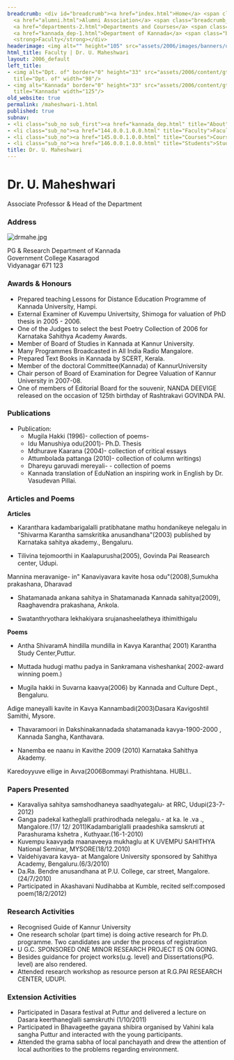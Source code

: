 ```yaml
---
breadcrumb: <div id="breadcrumb"><a href="index.html">Home</a> <span class="breadcrumb_spacer">&gt;</span>
  <a href="alumni.html">Alumni Association</a> <span class="breadcrumb_spacer">&gt;</span>
  <a href="departments-2.html">Departments and Courses</a> <span class="breadcrumb_spacer">&gt;</span>
  <a href="kannada_dep-1.html">Department of Kannada</a> <span class="breadcrumb_spacer">&gt;</span>
  <strong>Faculty</strong></div>
headerimage: <img alt="" height="105" src="assets/2006/images/banners/departments.jpg" width="472"/>
html_title: Faculty | Dr. U. Maheshwari
layout: 2006_default
left_title:
- <img alt="Dpt. of" border="0" height="33" src="assets/2006/content/gt/fcb6421c7c62628408190d4ca84029e5.png"
  title="Dpt. of" width="98"/>
- <img alt="Kannada" border="0" height="33" src="assets/2006/content/gt/6d1c89c86660edb0002b8112a1a1ee0f.png"
  title="Kannada" width="125"/>
old_website: true
permalink: /maheshwari-1.html
published: true
subnav:
- <li class="sub_no sub_first"><a href="kannada_dep.html" title="About">About</a></li>
- <li class="sub_no"><a href="144.0.0.1.0.0.html" title="Faculty">Faculty</a></li>
- <li class="sub_no"><a href="145.0.0.1.0.0.html" title="Courses">Courses</a></li>
- <li class="sub_no"><a href="146.0.0.1.0.0.html" title="Students">Students</a></li>
title: Dr. U. Maheshwari
---
```


# Dr. U. Maheshwari

Associate Professor & Head of the Department

### Address

![drmahe.jpg](assets/2006/content/assets/2006/images/47f7f50d4bee2af9482e6dd14f266f23.jpg)

PG & Research Department of Kannada  
Government College Kasaragod  
Vidyanagar 671 123

### Awards & Honours

  * Prepared teaching Lessons for Distance Education Programme of Kannada University, Hampi.
  * External Examiner of Kuvempu Univertsity, Shimoga for valuation of PhD thesis in 2005 - 2006.
  * One of the Judges to select the best Poetry Collection of 2006 for Karnataka Sahithya Academy Awards.
  * Member of Board of Studies in Kannada at Kannur University.
  * Many Programmes Broadcasted in All India Radio Mangalore.
  * Prepared Text Books in Kannada by SCERT, Kerala.
  * Member of the doctoral Committee(Kannada) of KannurUniversity
  * Chair person of Board of Examination for Degree Valuation of Kannur University in 2007-08.
  * One of members of Editorial Board for the souvenir, NANDA DEEVIGE released on the occasion of 125th birthday of Rashtrakavi GOVINDA PAI.

### Publications

  * Publication:
    * Mugila Hakki (1996)- collection of poems-
    * Idu Manushiya odu(2001)- Ph.D. Thesis
    * Mdhurave Kaarana (2004)- collection of critical essays
    * Attumbolada pattanga (2010)- collection of column writings)
    * Dhareyu garuvadi mereyali- - collection of poems
    * Kannada translation of EduNation an inspiring work in English by Dr. Vasudevan Pillai.

### Articles and Poems

**Articles**

  * Karanthara kadambarigalalli pratibhatane mathu hondanikeye nelegalu in "Shivarma Karantha samskritika anusandhana"(2003) published by Karnataka sahitya akademy., Bengaluru.

  * Tilivina tejomoorthi in Kaalapurusha(2005), Govinda Pai Reasearch center, Udupi.

Mannina meravanige- in" Kanaviyavara kavite hosa odu"(2008),Sumukha
prakashana, Dharavad

  * Shatamanada ankana sahitya in Shatamanada Kannada sahitya(2009), Raaghavendra prakashana, Ankola.

  * Swatanthryothara lekhakiyara srujanasheelatheya ithimithigalu

**Poems**

  * Antha ShivaramA hindilla mundilla in Kavya Karantha( 2001) Karantha Study Center,Puttur.

  * Muttada hudugi mathu padya in Sankramana visheshanka( 2002-award winning poem.)

  * Mugila hakki in Suvarna kaavya(2006) by Kannada and Culture Dept., Bengaluru.

Adige maneyalli kavite in Kavya Kannambadi(2003)Dasara KavigoshtiI Samithi,
Mysore.

  * Thavaramoori in Dakshinakannadada shatamanada kavya-1900-2000 , Kannada Sangha, Kanthavara.

  * Nanemba ee naanu in Kavithe 2009 (2010) Karnataka Sahithya Akademy.

Karedoyyuve ellige in Avva(2006Bommayi Prathishtana. HUBLI..

### Papers Presented

  * Karavaliya sahitya samshodhaneya saadhyategalu- at RRC, Udupi(23-7-2012)
  * Ganga padekal katheglalli prathirodhada nelegalu.- at ka. le .va ., Mangalore.(17/ 12/ 2011)Kadambariglalli praadeshika samskruti at Parashurama kshetra , Kuthyaar.(16-1-2010)
  * Kuvempu kaavyada maanaveeya mukhaglu at K UVEMPU SAHITHYA National Seminar, MYSORE(18/12.2010)
  * Vaidehiyavara kavya- at Mangalore University sponsored by Sahithya Academy, Bengaluru.(6/3/2010)
  * Da.Ra. Bendre anusandhana at P.U. College, car street, Mangalore.(24/7/2010)
  * Participated in Akashavani Nudihabba at Kumble, recited self:composed poem(18/2/2012)

### Research Activities

  * Recognised Guide of Kannur University
  * One research scholar (part time) is doing active research for Ph.D. programme. Two candidates are under the process of registration
  * U G.C. SPONSORED ONE MINOR RESEARCH PROJECT IS ON GOING.
  * Besides guidance for project works(u.g. level) and Dissertations(PG. level) are also rendered.
  * Attended research workshop as resource person at R.G.PAI RESEARCH CENTER, UDUPI.

### Extension Activities

  * Participated in Dasara festival at Puttur and delivered a lecture on Dasara keerthaneglalli samskruthi (1/10/2011)
  * Participated in Bhavageethe gayana shibira organised by Vahini kala sangha Puttur and interacted with the young participants.
  * Attended the grama sabha of local panchayath and drew the attention of local authorities to the problems regarding environment.